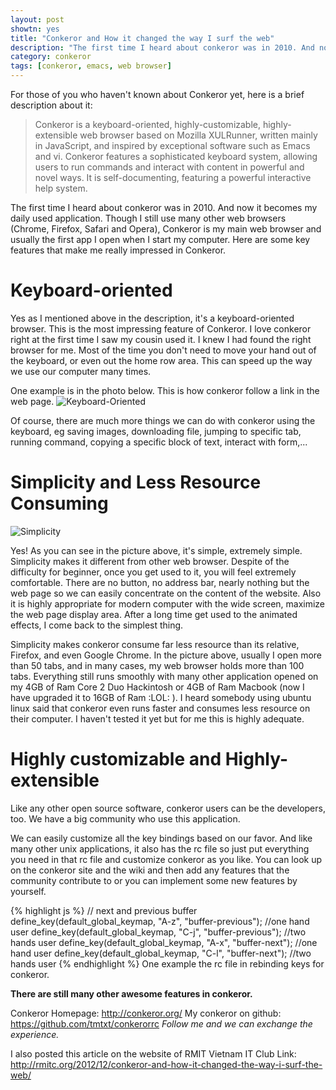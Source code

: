 ```yaml
---
layout: post
showtn: yes
title: "Conkeror and How it changed the way I surf the web"
description: "The first time I heard about conkeror was in 2010. And now it becomes my daily used application."
category: conkeror
tags: [conkeror, emacs, web browser]
---
```



For those of you who haven't known about Conkeror yet, here is a brief description about it:

> Conkeror is a keyboard-oriented, highly-customizable, highly-extensible web
> browser based on Mozilla XULRunner, written mainly in JavaScript, and
> inspired by exceptional software such as Emacs and vi. Conkeror features a
> sophisticated keyboard system, allowing users to run commands and interact
> with content in powerful and novel ways.  It is self-documenting, featuring
> a powerful interactive help system.

The first time I heard about conkeror was in 2010. And now it becomes my daily used application. Though I still use many other web browsers (Chrome, Firefox, Safari and Opera), Conkeror is my main web browser and usually the first app I open when I start my computer. Here are some key features that make me really impressed in Conkeror.

<!-- more -->

# Keyboard-oriented

Yes as I mentioned above in the description, it's a keyboard-oriented browser. This is the most impressing feature of Conkeror. I love conkeror right at the first time I saw my cousin used it. I knew I had found the right browser for me. Most of the time you don't need to move your hand out of the keyboard, or even out the home row area. This can speed up the way we use our computer many times.

One example is in the photo below. This is how conkeror follow a link in the web page.
![Keyboard-Oriented](/files/2012-12-24-conkeror-and-how-it-changed-the-way-i-surf-the-web/keyboard-oriented.png)

Of course, there are much more things we can do with conkeror using the keyboard, eg saving images, downloading file, jumping to specific tab, running command, copying a specific block of text, interact with form,...

# Simplicity and Less Resource Consuming

![Simplicity](/files/2012-12-24-conkeror-and-how-it-changed-the-way-i-surf-the-web/simplicity.png )

Yes! As you can see in the picture above, it's simple, extremely simple. Simplicity makes it different from other web browser. Despite of the difficulty for beginner, once you get used to it, you will feel extremely comfortable. There are no button, no address bar, nearly nothing but the web page so we can easily concentrate on the content of the website. Also it is highly appropriate for modern computer with the wide screen, maximize the web page display area. After a long time get used to the animated effects, I come back to the simplest thing.

Simplicity makes conkeror consume far less resource than its relative, Firefox, and even Google Chrome. In the picture above, usually I open more than 50 tabs, and in many cases, my web browser holds more than 100 tabs. Everything still runs smoothly with many other application opened on my 4GB of Ram Core 2 Duo Hackintosh or 4GB of Ram Macbook (now I have upgraded it to 16GB of Ram :LOL: ). I heard somebody using ubuntu linux said that conkeror even runs faster and consumes less resource on their computer. I haven't tested it yet but for me this is highly adequate.

# Highly customizable and Highly-extensible

Like any other open source software, conkeror users can be the developers, too. We have a big community who use this application.

We can easily customize all the key bindings based on our favor. And like many other unix applications, it also has the rc file so just put everything you need in that rc file and customize conkeror as you like. You can look up on the conkeror site and the wiki and then add any features that the community contribute to or you can implement some new features by yourself.

{% highlight js %}
// next and previous buffer
define_key(default_global_keymap, "A-z", "buffer-previous"); //one hand user
define_key(default_global_keymap, "C-j", "buffer-previous"); //two hands user
define_key(default_global_keymap, "A-x", "buffer-next"); //one hand user
define_key(default_global_keymap, "C-l", "buffer-next"); //two hands user
{% endhighlight %}
One example the rc file in rebinding keys for conkeror.

**There are still many other awesome features in conkeror.**

Conkeror Homepage: <http://conkeror.org/>
My conkeror on github: <https://github.com/tmtxt/conkerorrc>
*Follow me and we can exchange the experience.*

I also posted this article on the website of RMIT Vietnam IT Club
Link: <http://rmitc.org/2012/12/conkeror-and-how-it-changed-the-way-i-surf-the-web/>

